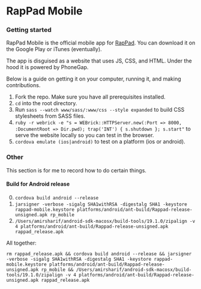 # RapPad Mobile

### Getting started

RapPad Mobile is the official mobile app for [RapPad](www.rappad.co). You can download it on the Google Play or iTunes (eventually).

The app is disguised as a website that uses JS, CSS, and HTML. Under the hood it is powered by PhoneGap. 

Below is a guide on getting it on your computer, running it, and making contributions.

1. Fork the repo. Make sure you have all prerequisites installed.
2. `cd` into the root directory.
3. Run `sass --watch www/sass/:www/css --style expanded` to build CSS stylesheets from SASS files.
4. `ruby -r webrick -e "s = WEBrick::HTTPServer.new(:Port => 8000, :DocumentRoot => Dir.pwd); trap('INT') { s.shutdown }; s.start"` to serve the website locally so you can test in the browser.
5. `cordova emulate (ios|android)` to test on a platform (ios or android). 

### Other

This section is for me to record how to do certain things.

#### Build for Android release

0. `cordova build android --release`
1. `jarsigner -verbose -sigalg SHA1withRSA -digestalg SHA1 -keystore rappad-mobile.keystore platforms/android/ant-build/Rappad-release-unsigned.apk rp_mobile`
2. `/Users/amirsharif/android-sdk-macosx/build-tools/19.1.0/zipalign -v 4 platforms/android/ant-build/Rappad-release-unsigned.apk rappad_release.apk`

All together:

```
rm rappad_release.apk && cordova build android --release && jarsigner -verbose -sigalg SHA1withRSA -digestalg SHA1 -keystore rappad-mobile.keystore platforms/android/ant-build/Rappad-release-unsigned.apk rp_mobile && /Users/amirsharif/android-sdk-macosx/build-tools/19.1.0/zipalign -v 4 platforms/android/ant-build/Rappad-release-unsigned.apk rappad_release.apk
```
